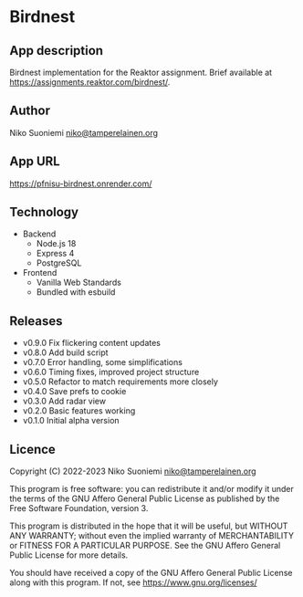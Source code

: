 # Birdnest

## App description

Birdnest implementation for the Reaktor assignment. Brief available at <https://assignments.reaktor.com/birdnest/>.

## Author

Niko Suoniemi <niko@tamperelainen.org>

## App URL

<https://pfnisu-birdnest.onrender.com/>

## Technology

* Backend
    * Node.js 18
    * Express 4
    * PostgreSQL
* Frontend
    * Vanilla Web Standards
    * Bundled with esbuild

## Releases

* v0.9.0          Fix flickering content updates
* v0.8.0          Add build script
* v0.7.0          Error handling, some simplifications
* v0.6.0          Timing fixes, improved project structure
* v0.5.0          Refactor to match requirements more closely
* v0.4.0          Save prefs to cookie
* v0.3.0          Add radar view
* v0.2.0          Basic features working
* v0.1.0          Initial alpha version

## Licence

Copyright (C) 2022-2023 Niko Suoniemi <niko@tamperelainen.org>

This program is free software: you can redistribute it and/or modify it under the terms of the GNU Affero General Public License as published by the Free Software Foundation, version 3.

This program is distributed in the hope that it will be useful, but WITHOUT ANY WARRANTY; without even the implied warranty of MERCHANTABILITY or FITNESS FOR A PARTICULAR PURPOSE. See the GNU Affero General Public License for more details.

You should have received a copy of the GNU Affero General Public License along with this program. If not, see <https://www.gnu.org/licenses/>
